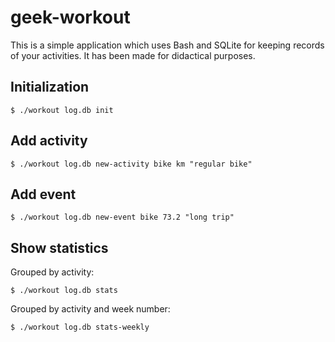 # geek-workout

This is a simple application which uses Bash and SQLite for keeping records of your activities. It has been made for didactical purposes.

## Initialization

`$ ./workout log.db init`

## Add activity

`$ ./workout log.db new-activity bike km "regular bike"`

## Add event

`$ ./workout log.db new-event bike 73.2 "long trip"`

## Show statistics

Grouped by activity:

`$ ./workout log.db stats`

Grouped by activity and week number:

`$ ./workout log.db stats-weekly`
